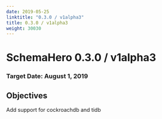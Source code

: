 ```yaml
---
date: 2019-05-25
linktitle: "0.3.0 / v1alpha3"
title: 0.3.0 / v1alpha3
weight: 30030
---
```


# SchemaHero 0.3.0 / v1alpha3

### Target Date: August 1, 2019

## Objectives

Add support for cockroachdb and tidb

